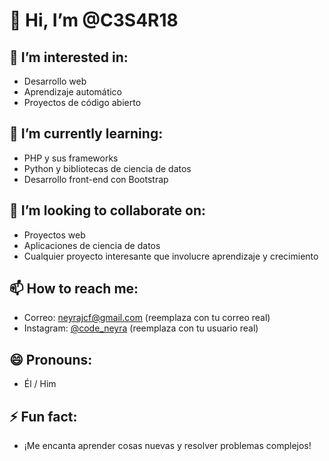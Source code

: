 # 👋 Hi, I’m @C3S4R18

## 👀 I’m interested in:
- Desarrollo web
- Aprendizaje automático
- Proyectos de código abierto

## 🌱 I’m currently learning:
- PHP y sus frameworks
- Python y bibliotecas de ciencia de datos
- Desarrollo front-end con Bootstrap

## 💞️ I’m looking to collaborate on:
- Proyectos web
- Aplicaciones de ciencia de datos
- Cualquier proyecto interesante que involucre aprendizaje y crecimiento

## 📫 How to reach me:
- Correo: neyrajcf@gmail.com (reemplaza con tu correo real)
- Instagram: [@code_neyra](https://www.instagram.com/code_neyra/) (reemplaza con tu usuario real)

## 😄 Pronouns:
- Él / Him

## ⚡ Fun fact:
- ¡Me encanta aprender cosas nuevas y resolver problemas complejos!

